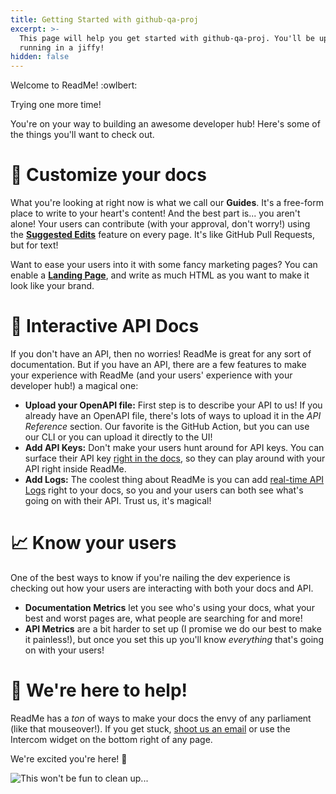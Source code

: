 ```yaml
---
title: Getting Started with github-qa-proj
excerpt: >-
  This page will help you get started with github-qa-proj. You'll be up and
  running in a jiffy!
hidden: false
---
```

Welcome to ReadMe! :owlbert:

Trying one more time!

You're on your way to building an awesome developer hub! Here's some of the things you'll want to check out.

# 📝 Customize your docs

What you're looking at right now is what we call our **Guides**. It's a free-form place to write to your heart's content! And the best part is... you aren't alone! Your users can contribute (with your approval, don't worry!) using the **[Suggested Edits](https://docs.readme.com/main/docs/suggested-edits)** feature on every page. It's like GitHub Pull Requests, but for text!

Want to ease your users into it with some fancy marketing pages? You can enable a **[Landing Page](https://docs.readme.com/main/docs/landing-page)**, and write as much HTML as you want to make it look like your brand.

# 🚦 Interactive API Docs

If you don't have an API, then no worries! ReadMe is great for any sort of documentation. But if you have an API, there are a few features to make your experience with ReadMe (and your users' experience with your developer hub!) a magical one:

- **Upload your OpenAPI file:** First step is to describe your API to us! If you already have an OpenAPI file, there's lots of ways to upload it in the _API Reference_ section. Our favorite is the GitHub Action, but you can use our CLI or you can upload it directly to the UI!
- **Add API Keys:** Don't make your users hunt around for API keys. You can surface their API key [right in the docs](https://docs.readme.com/main/docs/personalized-docs), so they can play around with your API right inside ReadMe.
- **Add Logs:** The coolest thing about ReadMe is you can add [real-time API Logs](https://docs.readme.com/main/docs/developer-dashboard) right to your docs, so you and your users can both see what's going on with their API. Trust us, it's magical!

# 📈 Know your users

One of the best ways to know if you're nailing the dev experience is checking out how your users are interacting with both your docs and API.

- **Documentation Metrics** let you see who's using your docs, what your best and worst pages are, what people are searching for and more!
- **API Metrics** are a bit harder to set up (I promise we do our best to make it painless!), but once you set this up you'll know _everything_ that's going on with your users!

# 💬 We're here to help!

ReadMe has a _ton_ of ways to make your docs the envy of any <Glossary>parliament</Glossary> (like that mouseover!). If you get stuck, [shoot us an email](mailto:support@readme.io) or use the Intercom widget on the bottom right of any page.

We're excited you're here! :blue_heart:

![This won't be fun to clean up...](https://owlbert.io/images/popper.gif)
